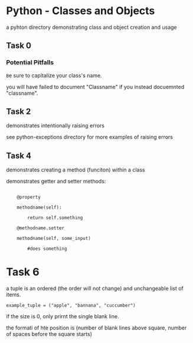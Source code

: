 
# Python - Classes and Objects


a pyhton directory demonstrating class and object creation and usage


## Task 0


### Potential Pitfalls

`B`e sure to capitalize your class's name.

you will have failed to document "Classname" if you instead docuemnted "classname".

## Task 2

demonstrates intentionally raising errors

see python-exceptions directory for more examples of raising errors


## Task 4

demonstrates creating a method (funciton) within a class

demonstrates getter and setter methods:


```

    @property

    methodname(self):

        return self.something

    @methodname.setter

    methodname(self, some_input)

        #does something

```

# Task 6

a tuple is an ordered (the order will not change) and unchangeable list of items.

`example_tuple = ("apple", "bannana", "cuccumber")`

if the size is 0, only prirnt the single blank line.

the formati of hte position is (number of blank lines above square, number of spaces before the square  starts)
